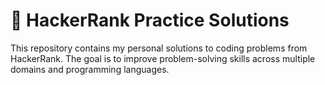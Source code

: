 # 🚀 HackerRank Practice Solutions

This repository contains my personal solutions to coding problems from HackerRank. The goal is to improve problem-solving skills across multiple domains and programming languages.
